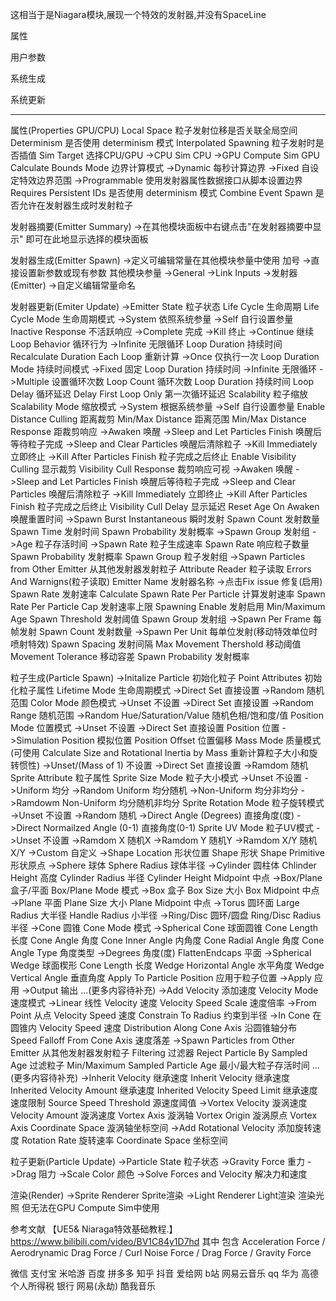 这相当于是Niagara模块,展现一个特效的发射器,并没有SpaceLine


属性

用户参数

系统生成

系统更新

---

属性(Properties GPU/CPU)
    Local Space 粒子发射位移是否关联全局空间
    Determinism   是否使用 determinism 模式
    Interpolated Spawning  粒子发射时是否插值
    Sim Target    选择CPU/GPU
        ->CPU Sim  CPU
        ->GPU Compute Sim   GPU
    Calculate Bounds Mode  边界计算模式
        ->Dynamic         每秒计算边界
        ->Fixed           自设定特效边界范围
        ->Programmable    使用发射器属性数据接口从脚本设置边界
    Requires Persistent IDs  是否使用 determinism 模式
    Combine Event Spawn   是否允许在发射器生成时发射粒子

发射器摘要(Emitter Summary) ->在其他模块面板中右键点击"在发射器摘要中显示" 即可在此地显示选择的模块面板

发射器生成(Emitter Spawn) ->定义可编辑常量在其他模块参量中使用
    加号 ->直接设置新参数或现有参数
    其他模块参量 ->General ->Link Inputs ->发射器(Emitter) ->自定义编辑常量命名

发射器更新(Emiter Update)
->Emitter State  粒子状态
    Life Cycle   生命周期
        Life Cycle Mode   生命周期模式
            ->System   依照系统参量
            ->Self     自行设置参量
        Inactive Response  不活跃响应
            ->Complete  完成
            ->Kill      终止
            ->Continue  继续
        Loop Behavior       循环行为
            ->Infinite 无限循环
                Loop Duration 持续时间
                Recalculate Duration Each Loop 重新计算
            ->Once     仅执行一次
                Loop Duration Mode 持续时间模式
                    ->Fixed 固定
                        Loop Duration 持续时间
                    ->Infinite 无限循环
            ->Multiple 设置循环次数
                Loop Count 循环次数
                Loop Duration  持续时间
        Loop Delay  循环延迟
        Delay First Loop Only 第一次循环延迟
    Scalability  粒子缩放
        Scalability Mode  缩放模式
            ->System      根据系统参量
            ->Self        自行设置参量
                Enable Distance Culling  距离裁剪
                    Min/Max Distance  距离范围
                    Min/Max Distance Response   距裁剪响应
                        ->Awaken                           唤醒
                        ->Sleep and Let Particles Finish   唤醒后等待粒子完成
                        ->Sleep and Clear Particles        唤醒后清除粒子
                        ->Kill Immediately                 立即终止
                        ->Kill After Particles Finish      粒子完成之后终止
                Enable Visibility Culling 显示裁剪
                    Visibility Cull Response    裁剪响应可视
                        ->Awaken                           唤醒
                        ->Sleep and Let Particles Finish   唤醒后等待粒子完成
                        ->Sleep and Clear Particles        唤醒后清除粒子
                        ->Kill Immediately                 立即终止
                        ->Kill After Particles Finish      粒子完成之后终止
                    Visibility Cull Delay 显示延迟
                Reset Age On Awaken  唤醒重置时间
->Spawn Burst Instantaneous 瞬时发射
    Spawn Count 发射数量
    Spawn Time 发射时间
    Spawn Probability 发射概率
        ->Spawn Group    发射组
        ->Age 粒子存活时间
->Spawn Rate 粒子生成速率
    Spawn Rate 响应粒子数量
    Spawn Probability 发射概率
    Spawn Group 粒子发射组
->Spawn Particles from Other Emitter 从其他发射器发射粒子
    Attribute Reader  粒子读取
        Errors And Warnigns(粒子读取)
            Emitter Name  发射器名称
            ->点击Fix issue 修复(启用)
        Spawn Rate       发射速率
        Calculate Spawn Rate Per Particle   计算发射速率
        Spawn Rate Per Particle Cap   发射速率上限
        Spawning Enable   发射启用
        Min/Maximum Age Spawn Threshold   发射阈值
        Spawn Group       发射组
->Spawn Per Frame 每帧发射
    Spawn Count   发射数量
->Spawn Per Unit 每单位发射(移动特效单位时喷射特效)
    Spawn Spacing   发射间隔
    Max Movement Thershold  移动阈值
    Movement Tolerance   移动容差
    Spawn Probability   发射概率

粒子生成(Particle Spawn)
->Initalize Particle   初始化粒子
    Point Attributes   初始化粒子属性
        Lifetime Mode   生命周期模式
            ->Direct Set   直接设置
            ->Random       随机范围
        Color Mode  颜色模式
            ->Unset                        不设置
            ->Direct Set                   直接设置
            ->Random Range                 随机范围
            ->Random Hue/Saturation/Value  随机色相/饱和度/值
        Position Mode  位置模式
            ->Unset                        不设置
            ->Direct Set                   直接设置
                Position                   位置
            ->Simulation Position          模拟位置
                Position Offset            位置偏移
        Mass Mode  质量模式 (可使用 Calculate Size and Rotational Inertia by Mass 重新计算粒子大小和旋转惯性)
            ->Unset/(Mass of 1)  不设置
            ->Direct Set  直接设置
            ->Ramdom    随机
    Sprite Attribute   粒子属性
        Sprite Size Mode  粒子大小模式
            ->Unset  不设置
            ->Uniform  均分
            ->Random Uniform  均分随机
            ->Non-Uniform  均分非均分
            ->Ramdowm Non-Uniform  均分随机非均分
        Sprite Rotation Mode  粒子旋转模式
            ->Unset  不设置
            ->Random  随机
            ->Direct Angle (Degrees)  直接角度(度)
            ->Direct Normailzed Angle (0-1)  直接角度(0-1)
        Sprite UV Mode 粒子UV模式
            ->Unset  不设置
            ->Ramdom X  随机X
            ->Ramdom Y  随机Y
            ->Ramdom X/Y  随机X/Y
            ->Custom  自定义
->Shape Location 形状位置
    Shape   形状
        Shape Primitive  形状原点
            ->Sphere  球体
                Sphere Radius  球体半径
            ->Cylinder 圆柱体
                Chlinder Height 高度
                Cylinder Radius 半径
                Cylinder Height Midpoint 中点
            ->Box/Plane  盒子/平面
                Box/Plane Mode 模式
                    ->Box 盒子
                        Box Size 大小
                        Box Midpoint 中点
                    ->Plane 平面
                        Plane Size 大小
                        Plane Midpoint 中点
            ->Torus 圆环面
                Large Radius 大半径
                Handle Radius 小半径
            ->Ring/Disc 圆环/圆盘
                Ring/Disc Radius 半径
            ->Cone 圆锥
                Cone Mode 模式
                    ->Spherical Cone  球面圆锥
                        Cone Length 长度
                        Cone Angle 角度
                        Cone Inner Angle 内角度
                        Cone Radial Angle 角度
                        Cone Angle Type   角度类型
                            ->Degrees  角度(度)
                        FlattenEndcaps 平面
                    ->Spherical Wedge 球面楔形
                        Cone Length 长度
                        Wedge Horizontal Angle 水平角度
                        Wedge Vertical Angle 垂直角度
        Apply To Particle Position  应用于粒子位置
            ->Apply    应用
            ->Output  输出
    ...(更多内容待补充)
->Add Velocity 添加速度
    Velocity Mode  速度模式
        ->Linear  线性
            Velocity  速度
            Velocity Speed Scale 速度倍率
        ->From Point 从点
            Velocity Speed 速度
            Constrain To Radius 约束到半径
        ->In Cone 在圆锥内
            Velocity Speed 速度
            Distribution Along Cone Axis 沿圆锥轴分布
            Speed Falloff From Cone Axis 速度落差
->Spawn Particles from Other Emitter 从其他发射器发射粒子
    Filtering  过滤器
    Reject Particle By Sampled Age   过滤粒子
    Min/Maximum Sampled Particle Age   最小/最大粒子存活时间
    ...(更多内容待补充)
->Inherit Velocity  继承速度
    Inherit Velocity  继承速度
        Inherited Velocity Amount 继承速度
        Inherited Velocity Speed Limit 继承速度速度限制
        Source Speed Threshold 源速度阈值
->Vortex Velocity 漩涡速度
    Velocity Amount 漩涡速度
    Vortex Axis 漩涡轴
    Vortex Origin 漩涡原点
    Vortex Axis Coordinate Space 漩涡轴坐标空间
->Add Rotational Velocity 添加旋转速度
    Rotation Rate 旋转速率
    Coordinate Space 坐标空间

粒子更新(Particle Update)
->Particle State  粒子状态
->Gravity Force 重力
->Drag  阻力
->Scale Color 颜色
->Solve Forces and Velocity 解决力和速度

渲染(Render)
->Sprite Renderer Sprite渲染
->Light Renderer Light渲染
    渲染光照 但无法在GPU Compute Sim中使用

  
参考文献 【UE5& Niaraga特效基础教程.】 https://www.bilibili.com/video/BV1C84y1D7hd
其中 包含 Acceleration Force / Aerodrynamic Drag Force / Curl Noise Force / Drag Force / Gravity Force

微信 支付宝 米哈游 百度 拼多多 知乎 抖音 爱给网 b站 网易云音乐 qq 华为 高德 个人所得税
银行 网易(永劫) 酷我音乐